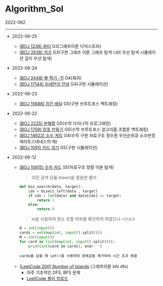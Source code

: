 # Algorithm_Sol

2022-062
___

- 2022-06-25
    - [(BOJ 1238) 파티](https://github.com/minho511/algorithm_solution/blob/master/baekjoon_python/%5B1238%5D%20%ED%8C%8C%ED%8B%B0.py) G3(그래프이론 다익스트라)
    - [(BOJ 2638) 치즈](https://github.com/minho511/algorithm_solution/blob/master/baekjoon_python/%5B2638%5D%20%EC%B9%98%EC%A6%88.py) G3(구현 그래프 이론 그래프 탐색 너비 우선 탐색 시뮬레이션 깊이 우선 탐색)
- 2022-06-24
    - [(BOJ 2448) 별 찍기 -11](https://github.com/minho511/algorithm_solution/blob/master/baekjoon_python/%5B2448%5D%20%EB%B3%84%20%EC%B0%8D%EA%B8%B0%20-%2011.py) G4(재귀)
    - [(BOJ 17144) 미세먼지 안녕](https://github.com/minho511/algorithm_solution/blob/master/baekjoon_python/%5B17144%5D%20%EB%AF%B8%EC%84%B8%EB%A8%BC%EC%A7%80%20%EC%95%88%EB%85%95.py) G4(구현 시뮬레이션)
- 2022-06-23
    - [(BOJ 15686) 치킨 배달](https://github.com/minho511/algorithm_solution/blob/master/baekjoon_python/%5B15686%5D%20%EC%B9%98%ED%82%A8%EB%B0%B0%EB%8B%AC.py) G5(구현 브루트포스 백트래킹)  


- 2022-06-22
    - [(BOJ 2225) 분해합](https://github.com/minho511/algorithm_solution/blob/master/baekjoon_python/%5B2225%5D%20%ED%95%A9%EB%B6%84%ED%95%B4.py) G5(수학 다이나믹 프로그래밍)
    - [(BOJ 1759) 암호 만들기](https://github.com/minho511/algorithm_solution/blob/master/baekjoon_python/%5B1759%5D%20%EC%95%94%ED%98%B8%20%EB%A7%8C%EB%93%A4%EA%B8%B0.py) G5(수학 브루트포스 알고리즘 조합론 백트래킹)
    - [(BOJ 14622) 소수 게임](https://github.com/minho511/algorithm_solution/blob/master/baekjoon_python/%5B14622%5D%20%EC%86%8C%EC%88%98%20%EA%B2%8C%EC%9E%84.py) G4(수학 구현 자료구조 정수론 우선순위큐 소수판정 에라토스테네스의 체)  
    - [(BOJ 1091) 카드 섞기](https://github.com/minho511/algorithm_solution/blob/master/baekjoon_python/%5B1091%5D%EC%B9%B4%EB%93%9C%20%EC%84%9E%EA%B8%B0.py) G5(구현 시뮬레이션)


    
- 2022-06-12
    - [(BOJ 10815) 숫자 카드](https://github.com/minho511/algorithm_solution/blob/master/baekjoon_python/%5B10815%5D%20%EC%88%AB%EC%9E%90%20%EC%B9%B4%EB%93%9C.py) S5(자료구조 정렬 이분 탐색)
        > 이진 검색 모듈 bisect을 활용한 풀이
        ```python
        def bin_search(data, target):
            idx = bisect_left(data , target)
            if idx < len(data) and data[idx] == target:
                return 1
            else:
                return 0
        ```
        > in을 사용하여 원소 포함 여부를 확인하려 하였으나 `시간초과`
        ```python
        N = int(input())
        cards = set(map(int, input().split()))
        M = int(input())
        for card in list(map(int, input().split())):
            print(int(card in cards), end=' ')
        ```
        `cards를 담을 때 set()을 사용하여 중복값을 제거하여 시간 초과 해결`

    </br>

    - [(LeetCode 200) Number of Islands](https://leetcode.com/problems/number-of-islands/) (그래프이론 bfs dfs)
        - 아주 기초적인 DFS, BFS 문제
        - [LeetCode 풀이 업로드](https://github.com/minho511/algorithm_solution/blob/master/leetcode/200_Number%20of%20Islands.ipynb)
